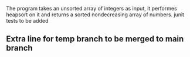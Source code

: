 The program takes an unsorted array of integers as input, it performes heapsort on it and returns a sorted nondecreasing array of numbers.
junit tests to be added  
## Extra line for temp branch to be merged to main branch